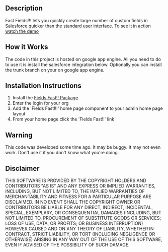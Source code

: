 ## Description ##
Fast Fields!!! lets you quickly create large number of custom fields in Salesforce quicker than the standard user interface.  To see it in action [watch the demo](http://www.screencast.com/users/toddjanzen/folders/SSE%20Short%20Videos/media/6475bde4-2ce5-45b7-a2ea-a03327b633fd)
## How it Works ##
The code in this project is hosted on google app engine.  All you need to do to use it is install the salesforce integration below.  Optionally you can install the trunk branch on your on google app engine.
## Installation Instructions ##
  1. Install the [Fields Fast!! Package](https://login.salesforce.com/packaging/installPackage.apexp?p0=04t40000000HTfW)
  1. Enter the login for your org
  1. Add the 'Fields Fast!!!' home page component to your admin home page layout
  1. From your home page click the 'Fields Fast!!' link
## Warning ##
This code was developed some time ago.  It may be buggy.  It may not even work.  Don't use it if you don't know what you're doing.
## Disclaimer ##
THIS SOFTWARE IS PROVIDED BY THE COPYRIGHT HOLDERS AND CONTRIBUTORS "AS IS" AND ANY EXPRESS OR IMPLIED WARRANTIES, INCLUDING, BUT NOT LIMITED TO, THE IMPLIED WARRANTIES OF MERCHANTABILITY AND FITNESS FOR A PARTICULAR PURPOSE ARE DISCLAIMED. IN NO EVENT SHALL THE COPYRIGHT OWNER OR CONTRIBUTORS BE LIABLE FOR ANY DIRECT, INDIRECT, INCIDENTAL, SPECIAL, EXEMPLARY, OR CONSEQUENTIAL DAMAGES (INCLUDING, BUT NOT LIMITED TO, PROCUREMENT OF SUBSTITUTE GOODS OR SERVICES; LOSS OF USE, DATA, OR PROFITS; OR BUSINESS INTERRUPTION) HOWEVER CAUSED AND ON ANY THEORY OF LIABILITY, WHETHER IN CONTRACT, STRICT LIABILITY, OR TORT (INCLUDING NEGLIGENCE OR OTHERWISE) ARISING IN ANY WAY OUT OF THE USE OF THIS SOFTWARE, EVEN IF ADVISED OF THE POSSIBILITY OF SUCH DAMAGE.